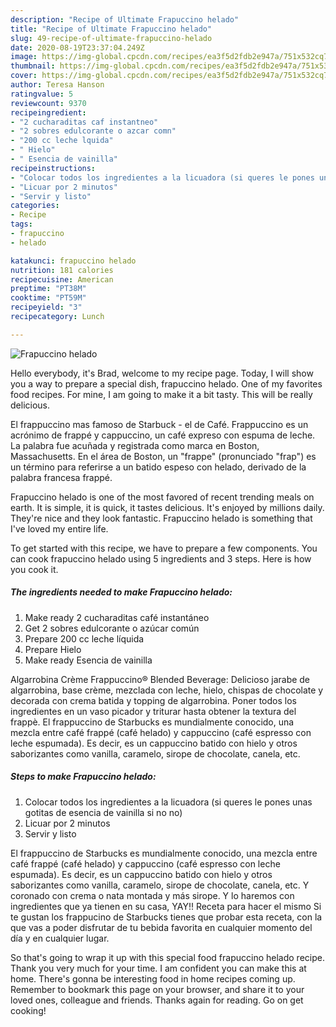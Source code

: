 ```yaml
---
description: "Recipe of Ultimate Frapuccino helado"
title: "Recipe of Ultimate Frapuccino helado"
slug: 49-recipe-of-ultimate-frapuccino-helado
date: 2020-08-19T23:37:04.249Z
image: https://img-global.cpcdn.com/recipes/ea3f5d2fdb2e947a/751x532cq70/frapuccino-helado-foto-principal.jpg
thumbnail: https://img-global.cpcdn.com/recipes/ea3f5d2fdb2e947a/751x532cq70/frapuccino-helado-foto-principal.jpg
cover: https://img-global.cpcdn.com/recipes/ea3f5d2fdb2e947a/751x532cq70/frapuccino-helado-foto-principal.jpg
author: Teresa Hanson
ratingvalue: 5
reviewcount: 9370
recipeingredient:
- "2 cucharaditas caf instantneo"
- "2 sobres edulcorante o azcar comn"
- "200 cc leche lquida"
- " Hielo"
- " Esencia de vainilla"
recipeinstructions:
- "Colocar todos los ingredientes a la licuadora (si queres le pones unas gotitas de esencia de vainilla si no no)"
- "Licuar por 2 minutos"
- "Servir y listo"
categories:
- Recipe
tags:
- frapuccino
- helado

katakunci: frapuccino helado 
nutrition: 181 calories
recipecuisine: American
preptime: "PT38M"
cooktime: "PT59M"
recipeyield: "3"
recipecategory: Lunch

---
```



![Frapuccino helado](https://img-global.cpcdn.com/recipes/ea3f5d2fdb2e947a/751x532cq70/frapuccino-helado-foto-principal.jpg)

Hello everybody, it's Brad, welcome to my recipe page. Today, I will show you a way to prepare a special dish, frapuccino helado. One of my favorites food recipes. For mine, I am going to make it a bit tasty. This will be really delicious.

El frappuccino mas famoso de Starbuck - el de Café. Frappuccino es un acrónimo de frappé y cappuccino, un café expreso con espuma de leche. La palabra fue acuñada y registrada como marca en Boston, Massachusetts. En el área de Boston, un &#34;frappe&#34; (pronunciado &#34;frap&#34;) es un término para referirse a un batido espeso con helado, derivado de la palabra francesa frappé.

Frapuccino helado is one of the most favored of recent trending meals on earth. It is simple, it is quick, it tastes delicious. It's enjoyed by millions daily. They're nice and they look fantastic. Frapuccino helado is something that I've loved my entire life.


To get started with this recipe, we have to prepare a few components. You can cook frapuccino helado using 5 ingredients and 3 steps. Here is how you cook it.

<!--inarticleads1-->

##### The ingredients needed to make Frapuccino helado:

1. Make ready 2 cucharaditas café instantáneo
1. Get 2 sobres edulcorante o azúcar común
1. Prepare 200 cc leche líquida
1. Prepare  Hielo
1. Make ready  Esencia de vainilla


Algarrobina Crème Frappuccino® Blended Beverage: Delicioso jarabe de algarrobina, base crème, mezclada con leche, hielo, chispas de chocolate y decorada con crema batida y topping de algarrobina. Poner todos los ingredientes en un vaso picador y triturar hasta obtener la textura del frappè. El frappuccino de Starbucks es mundialmente conocido, una mezcla entre café frappé (café helado) y cappuccino (café espresso con leche espumada). Es decir, es un cappuccino batido con hielo y otros saborizantes como vanilla, caramelo, sirope de chocolate, canela, etc. 

<!--inarticleads2-->

##### Steps to make Frapuccino helado:

1. Colocar todos los ingredientes a la licuadora (si queres le pones unas gotitas de esencia de vainilla si no no)
1. Licuar por 2 minutos
1. Servir y listo


El frappuccino de Starbucks es mundialmente conocido, una mezcla entre café frappé (café helado) y cappuccino (café espresso con leche espumada). Es decir, es un cappuccino batido con hielo y otros saborizantes como vanilla, caramelo, sirope de chocolate, canela, etc. Y coronado con crema o nata montada y más sirope. Y lo haremos con ingredientes que ya tienen en su casa, YAY!! Receta para hacer el mismo Si te gustan los frappucino de Starbucks tienes que probar esta receta, con la que vas a poder disfrutar de tu bebida favorita en cualquier momento del día y en cualquier lugar. 

So that's going to wrap it up with this special food frapuccino helado recipe. Thank you very much for your time. I am confident you can make this at home. There's gonna be interesting food in home recipes coming up. Remember to bookmark this page on your browser, and share it to your loved ones, colleague and friends. Thanks again for reading. Go on get cooking!
